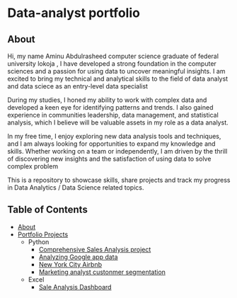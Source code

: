 # Data-analyst portfolio
## About
Hi, my name Aminu Abdulrasheed computer science graduate of federal university lokoja , I have developed a strong foundation in the computer sciences and a passion for using data to uncover meaningful insights. I am excited to bring my technical and analytical skills to the field of data analyst and data sciece as an entry-level data specialist

During my studies, I honed my ability to work with complex data and developed a keen eye for identifying patterns and trends. I also gained experience in  communities leadership, data management, and statistical analysis, which I believe will be valuable assets in my role as a data analyst.

In my free time, I enjoy exploring new data analysis tools and techniques, and I am always looking for opportunities to expand my knowledge and skills. Whether working on a team or independently, I am driven by the thrill of discovering new insights and the satisfaction of using data to solve complex problem

This is a repository to showcase skills, share projects and track my progress in Data Analytics / Data Science related topics.
## Table of Contents
- [About](https://github.com/Abdulrasheed055/Data-analyst-portfolio-#about)
- [Portfolio Projects](https://github.com/Abdulrasheed055/Data-analyst-portfolio-/blob/main)
   - Python
       - [Comprehensive Sales Analysis project](https://github.com/Abdulrasheed055/Data-Analytics-with-Oasis-Infobyte-Sales-Analysis-Project-)
      - [Analyzing Google app data ](https://github.com/Abdulrasheed055/Data-Analytics-with-Oasis-Infobyte-google-app-)
      - [New York City Airbnb](https://github.com/Abdulrasheed055/Data-Analytics-with-Oasis-Infobyte-data-cleaning-)
      - [Marketing analyst custonmer segmentation](https://github.com/Abdulrasheed055/Data-Analytics-with-Oasis-Infobyte-Marketing-Analytics-Customer-Segmentation)
   - Excel
      - [ Sale Analysis Dashboard](https://github.com/Abdulrasheed055/Data-analysis-dashboard-2)
